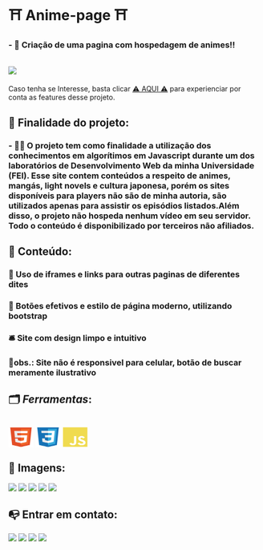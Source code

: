 
# ⛩️ Anime-page ⛩️

### - 🧰 Criação de uma pagina  com hospedagem de animes!! 

<div>
    <br>
    <img src="https://cdn.discordapp.com/attachments/820125695958843432/882331678868140072/unknown.png" target="_blank"><br>
   <br> Caso tenha se Interesse, basta clicar <a href = "https://javascriptexercicios.netlify.app/home">⚠️ AQUI ⚠️</a> para experienciar por conta as features desse projeto. 
</div>

##

## 🔎 Finalidade do projeto:

### - 👨‍💻 O projeto  tem como finalidade a utilização dos conhecimentos em algorítimos em Javascript durante um dos laboratórios de Desenvolvimento Web da minha Universidade (FEI). Esse site contem conteúdos a respeito de animes, mangás, light novels e cultura japonesa, porém os sites disponíveis para players não são de minha autoria, são utilizados apenas para assistir os episódios listados.Além disso, o projeto não hospeda nenhum vídeo em seu servidor. Todo o conteúdo é disponibilizado por terceiros não afiliados.
 
## 

## 📰 Conteúdo:

### 📱 Uso de iframes e links para outras paginas de diferentes dites
### 📌 Botões  efetivos e estilo de página moderno, utilizando bootstrap
### 🛎️  Site com design limpo e intuitivo

###  📍obs.: Site não é responsivel para celular, botão de buscar meramente ilustrativo

##


 ## 🗂️ _Ferramentas_:
  
<div style="display: inline_block"><br>
  <img align="center" alt="icon-HTML" height="40" width="50" src="https://raw.githubusercontent.com/devicons/devicon/master/icons/html5/html5-original.svg">
  <img align="center" alt="icon-CSS" height="40" width="50" src="https://raw.githubusercontent.com/devicons/devicon/master/icons/css3/css3-original.svg">
   <img align="center" alt="icon-Js" height="40" width="50" src="https://raw.githubusercontent.com/devicons/devicon/master/icons/javascript/javascript-plain.svg">
  
 ##

## 📸 Imagens:

<div> 
  <img src="https://cdn.discordapp.com/attachments/820125695958843432/882331678868140072/unknown.png" width="420px" target="_blank">
  <img src="https://cdn.discordapp.com/attachments/820125695958843432/882333058844471356/unknown.png" width="420px" target="_blank">
  <img src="https://cdn.discordapp.com/attachments/820125695958843432/882333170962403328/unknown.png" width="420px" target="_blank">
    <img src="https://cdn.discordapp.com/attachments/820125695958843432/882333410041946132/unknown.png"  width="420px" target="_blank">
  <img src="https://cdn.discordapp.com/attachments/820125695958843432/882333622433103902/unknown.png"  width="420px" target="_blank">
    
</div>  

 ##

 ## 📭 Entrar em contato:
 
<div> 
  <a href = "mailto:guilhermereisqcontato@gmail.com"><img src="https://img.shields.io/badge/Gmail-D14836?style=for-the-badge&logo=gmail&logoColor=white" target="_blank"></a>
  <a href="https://www.linkedin.com/in/guilherme-reis-queiroz/" target="_blank"><img src="https://img.shields.io/badge/-LinkedIn-%230077B5?style=for-the-badge&logo=linkedin&logoColor=white" target="_blank"></a>
  <a href="https://instagram.com/ttams_insta" target="_blank"><img src="https://img.shields.io/badge/-Instagram-%23E4405F?style=for-the-badge&logo=instagram&logoColor=white" target="_blank"></a>
 	<a href="https://www.twitch.tv/ttams" target="_blank"><img src="https://img.shields.io/badge/Twitch-9146FF?style=for-the-badge&logo=twitch&logoColor=white" target="_blank"></a>
</div>
